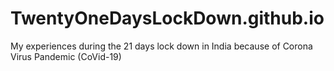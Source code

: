 # TwentyOneDaysLockDown.github.io
My experiences during the 21 days lock down in India because of Corona Virus Pandemic (CoVid-19)
